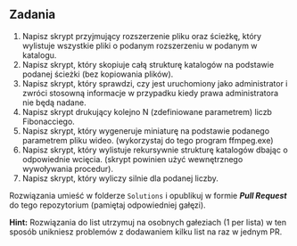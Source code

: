 ## Zadania
1. Napisz skrypt przyjmujący rozszerzenie pliku oraz ścieżkę, który wylistuje wszystkie pliki o podanym rozszerzeniu w podanym w katalogu.
2. Napisz skrypt, który skopiuje całą strukturę katalogów na podstawie podanej ścieżki (bez kopiowania plików).
3. Napisz skrypt, który sprawdzi, czy jest uruchomiony jako administrator i zwróci stosowną informacje w przypadku kiedy prawa administratora nie będą nadane.
4. Napisz skrypt drukujący kolejno N (zdefiniowane parametrem) liczb Fibonacciego.
5. Napisz skrypt, który wygeneruje miniaturę na podstawie podanego parametrem pliku wideo. (wykorzystaj do tego program ffmpeg.exe)
6. Napisz skrypt, który wylistuje rekursywnie strukturę katalogów dbając o odpowiednie wcięcia. (skrypt powinien użyć wewnętrznego wywoływania procedur).
7. Napisz skrypt, który wyliczy silnie dla podanej liczby.


Rozwiązania umieść w folderze `Solutions` i opublikuj w formie ***Pull Request*** do tego repozytorium (pamiętaj odpowiedniej gałęzi).

**Hint:** Rozwiązania do list utrzymuj na osobnych gałeziach (1 per lista) w ten sposób unikniesz problemów z dodawaniem kilku list na raz w jednym PR.
